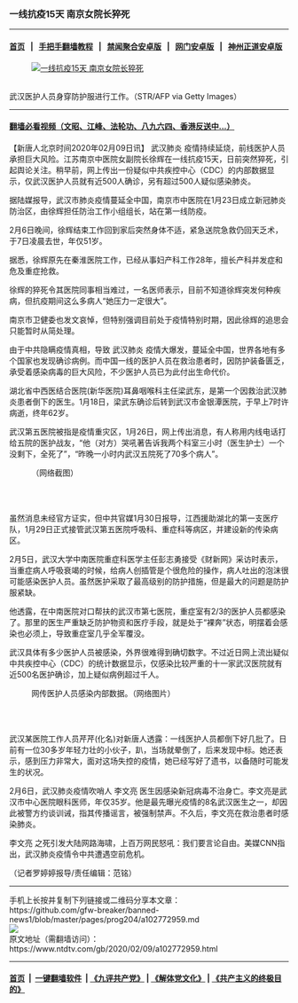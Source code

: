 ### 一线抗疫15天 南京女院长猝死
------------------------

#### [首页](https://github.com/gfw-breaker/banned-news1/blob/master/README.md) &nbsp;&nbsp;|&nbsp;&nbsp; [手把手翻墙教程](https://github.com/gfw-breaker/guides/wiki) &nbsp;&nbsp;|&nbsp;&nbsp; [禁闻聚合安卓版](https://github.com/gfw-breaker/bn-android) &nbsp;&nbsp;|&nbsp;&nbsp; [网门安卓版](https://github.com/oGate2/oGate) &nbsp;&nbsp;|&nbsp;&nbsp; [神州正道安卓版](https://github.com/SzzdOgate/update) 



<div><div class="featured_image">
 <a href="https://i.ntdtv.com/assets/uploads/2020/02/11-4.jpg" target="_blank">
  <figure>
   <img alt="一线抗疫15天 南京女院长猝死" src="https://i.ntdtv.com/assets/uploads/2020/02/11-4-800x450.jpg"/>
  </figure><br/>
 </a>
 <span class="caption">
  武汉医护人员身穿防护服进行工作。（STR/AFP via Getty Images）
 </span>
</div>
</div><hr/>

#### [翻墙必看视频（文昭、江峰、法轮功、八九六四、香港反送中...）](https://github.com/gfw-breaker/banned-news1/blob/master/pages/link3.md)

<div><div class="post_content" itemprop="articleBody">
 <p>
  【新唐人北京时间2020年02月09日讯】
  <ok href="https://www.ntdtv.com/gb/武汉肺炎.htm">
   武汉肺炎
  </ok>
  疫情持续延烧，前线医护人员承担巨大风险。江苏南京中医院女副院长徐辉在一线抗疫15天，日前突然猝死，引起舆论关注。稍早前，网上传出一份疑似中共疾控中心（CDC）的内部数据显示，仅武汉医护人员就有近500人确诊，另有超过500人疑似感染肺炎。
 </p>
 <p>
  据陆媒报导，武汉市肺炎疫情蔓延全中国，南京市中医院在1月23日成立新冠肺炎防治区，由徐辉担任防治工作小组组长，站在第一线防疫。
 </p>
 <p>
  2月6日晚间，徐辉结束工作回到家后突然身体不适，紧急送院急救仍回天乏术，于7日凌晨去世，年仅51岁。
 </p>
 <p>
  据悉，徐辉原先在秦淮医院工作，已经从事妇产科工作28年，擅长产科并发症和危及重症抢救。
 </p>
 <p>
  徐辉的猝死令其医院同事相当难过，一名医师表示，目前不知道徐辉突发何种疾病，但抗疫期间这么多病人“她压力一定很大”。
 </p>
 <p>
  南京市卫健委也发文哀悼，但特别强调目前处于疫情特别时期，因此徐辉的追思会只能暂时从简处理。
 </p>
 <p>
  由于中共隐瞒疫情真相，导致
  <ok href="https://www.ntdtv.com/gb/武汉肺炎.htm">
   武汉肺炎
  </ok>
  疫情大爆发，蔓延全中国，世界各地有多个国家也发现确诊病例。而中国一线的医护人员在救治患者时，因防护装备匮乏，承受着感染病毒的巨大风险，不少医护人员已为此付出生命代价。
 </p>
 <p>
  湖北省中西医结合医院(新华医院)耳鼻咽喉科主任梁武东，是第一个因救治武汉肺炎患者倒下的医生。1月18日，梁武东确诊后转到武汉市金银潭医院，于早上7时许病逝，终年62岁。
 </p>
 <p>
  武汉第五医院被指是疫情重灾区，1月26日，网上传出消息，有人称用内线电话打给五院的医护战友，“他（对方）哭吼著告诉我两个科室三小时（医生护士）一个没剩下，全死了”，“昨晚一小时内武汉五院死了70多个病人”。
 </p>
 <figure class="wp-caption alignnone" id="attachment_102772960" style="width: 600px">
  <img alt="" class="size-medium wp-image-102772960" src="https://i.ntdtv.com/assets/uploads/2020/02/11-9-600x503-2-600x503.jpg">
   <br/><figcaption class="wp-caption-text">
    （网络截图）
   </figcaption><br/>
  </img>
 </figure><br/>
 <p>
  虽然消息未经官方证实，但中共官媒1月30日报导，江西援助湖北的第一支医疗队，1月29日正式接管武汉第五医院呼吸科、重症科等病区，并建设新的传染病区。
 </p>
 <p>
  2月5日，武汉大学中南医院重症科医学主任彭志勇接受《财新网》采访时表示，当重症病人呼吸衰竭的时候，给病人创插管是个很危险的操作，病人吐出的泡沫很可能感染医护人员。虽然医护采取了最高级别的防护措施，但是最大的问题是防护服紧缺。
 </p>
 <p>
  他透露，在中南医院对口帮扶的武汉市第七医院，重症室有2/3的医护人员都感染了。那里的医生严重缺乏防护物资和医疗手段，就是处于“裸奔”状态，明摆着会感染也必须上，导致重症室几乎全军覆没。
 </p>
 <p>
  武汉具体有多少医护人员被感染，外界很难得到确切数字。不过近日网上流出疑似中共疾控中心（CDC）的统计数据显示，仅感染比较严重的十一家武汉医院就有近500名医护确诊，加上疑似病例超过千人。
 </p>
 <figure class="wp-caption alignnone" id="attachment_102772961" style="width: 540px">
  <img alt="" class="size-full wp-image-102772961" src="https://i.ntdtv.com/assets/uploads/2020/02/20200205_15809632761095-1.jpg">
   <br/><figcaption class="wp-caption-text">
    网传医护人员感染内部数据。（网络图片）
   </figcaption><br/>
  </img>
 </figure><br/>
 <p>
  武汉某医院工作人员芹芹(化名)对新唐人透露：一线医护人员都倒下好几批了。日前有一位30多岁年轻力壮的小伙子，趴，当场就晕倒了，后来发现中标。她还表示，感到压力非常大，面对这场失控的疫情，她已经写好了遗书，以备随时可能发生的状况。
 </p>
 <p>
  2月6日，武汉肺炎疫情吹哨人
  <ok href="https://www.ntdtv.com/gb/李文亮.htm">
   李文亮
  </ok>
  医生因感染新冠病毒不治身亡。李文亮是武汉市中心医院眼科医师，年仅35岁。他是最先曝光疫情的8名武汉医生之一，却因此被警方约谈训诫，指其传播谣言，被强制禁声。不久后，李文亮在救治患者时感染肺炎。
 </p>
 <p>
  <ok href="https://www.ntdtv.com/gb/李文亮.htm">
   李文亮
  </ok>
  之死引发大陆网路海啸，上百万网民怒吼：我们要言论自由。美媒CNN指出，武汉肺炎疫情令中共遭遇空前危机。
 </p>
 <p>
  （记者罗婷婷报导/责任编辑：范铭）
 </p>
 <div class="single_ad">
 </div>
</div>
</div>
<hr/>
手机上长按并复制下列链接或二维码分享本文章：<br/>
https://github.com/gfw-breaker/banned-news1/blob/master/pages/prog204/a102772959.md <br/>
<a href='https://github.com/gfw-breaker/banned-news1/blob/master/pages/prog204/a102772959.md'><img src='https://github.com/gfw-breaker/banned-news1/blob/master/pages/prog204/a102772959.md.png'/></a> <br/>
原文地址（需翻墙访问）：https://www.ntdtv.com/gb/2020/02/09/a102772959.html


------------------------
#### [首页](https://github.com/gfw-breaker/banned-news1/blob/master/README.md) &nbsp;|&nbsp; [一键翻墙软件](https://github.com/gfw-breaker/nogfw/blob/master/README.md) &nbsp;| [《九评共产党》](https://github.com/gfw-breaker/9ping.md/blob/master/README.md#九评之一评共产党是什么) | [《解体党文化》](https://github.com/gfw-breaker/jtdwh.md/blob/master/README.md) | [《共产主义的终极目的》](https://github.com/gfw-breaker/gczydzjmd.md/blob/master/README.md)


<img src='http://gfw-breaker.win/banned-news/pages/prog204/a102772959.md' width='0px' height='0px'/>